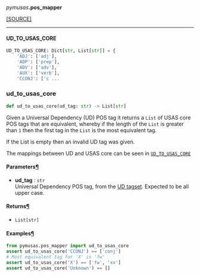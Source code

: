 <div className="source-div">
 <p><i>pymusas</i><strong>.pos_mapper</strong></p>
 <p><a className="sourcelink" href="https://github.com/UCREL/pymusas/blob/main/pymusas/pos_mapper.py">[SOURCE]</a></p>
</div>
<div></div>

---

<a id="pymusas.pos_mapper.UD_TO_USAS_CORE"></a>

#### UD\_TO\_USAS\_CORE

```python
UD_TO_USAS_CORE: Dict[str, List[str]] = {
    'ADJ': ['adj'],
    'ADP': ['prep'],
    'ADV': ['adv'],
    'AUX': ['verb'],
    'CCONJ': ['c ...
```

<a id="pymusas.pos_mapper.ud_to_usas_core"></a>

### ud\_to\_usas\_core

```python
def ud_to_usas_core(ud_tag: str) -> List[str]
```

Given a Universal Dependency (UD) POS tag it returns a `List` of USAS core POS
tags that are equivalent, whereby if the length of the `List` is greater
than `1` then the first tag in the `List` is the most equivalent tag.

If the List is empty then an invalid UD tag was given.

The mappings between UD and USAS core can be seen in [`UD_TO_USAS_CORE`](#ud_to_usas_core)

<h4 id="ud_to_usas_core.parameters">Parameters<a className="headerlink" href="#ud_to_usas_core.parameters" title="Permanent link">&para;</a></h4>


- __ud\_tag__ : `str` <br/>
    Universal Dependency POS tag, from the [UD tagset](https://universaldependencies.org/u/pos/).
    Expected to be all upper case.

<h4 id="ud_to_usas_core.returns">Returns<a className="headerlink" href="#ud_to_usas_core.returns" title="Permanent link">&para;</a></h4>


- `List[str]` <br/>

<h4 id="ud_to_usas_core.examples">Examples<a className="headerlink" href="#ud_to_usas_core.examples" title="Permanent link">&para;</a></h4>


``` python
from pymusas.pos_mapper import ud_to_usas_core
assert ud_to_usas_core('CCONJ') == ['conj']
# Most equivalent tag for 'X' is 'fw'
assert ud_to_usas_core('X') == ['fw', 'xx']
assert ud_to_usas_core('Unknown') == []
```

